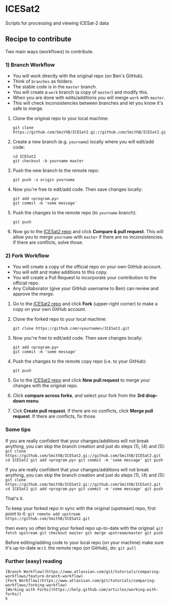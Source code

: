 # ICESat2
Scripts for processing and viewing ICESat-2 data

## Recipe to contribute

Two main ways (workflows) to contribute.


### 1) Branch Workflow

- You will work directly with the original repo (on Ben's GitHub).
- Think of `branches` as folders.  
- The stable code is in the `master` branch.
- You will create a `work` branch (a copy of `master`) and modify this.
- When you are done with edits/additions you will merge `work` with `master`.
- This will check inconsistencies between branches and let you know it's safe to merge.

1) Clone the original repo to your local machine:
    ```
    git clone https://github.com/SmithB/ICESat2.gi://github.com/SmithB/ICESat2.git
    ```

2) Create a new branch (e.g. `yourname`) locally where you will edit/add code:
    ```
    cd ICESat2
    git checkout -b yourname master
    ```

3) Push the new branch to the remote repo:
    ```
    git push -u origin yourname
    ```

4) Now you're free to edit/add code. Then save changes locally:
    ```
    git add <program.py>
    git commit -m 'some message'
    ```

5) Push the changes to the remote repo (to `yourname` branch):
    ```
    git push
    ```

6) Now go to the [ICESat2 repo](https://github.com/SmithB/ICESat2) and click **Compare & pull request**. This will allow you to merge `yourname` with `master` if there are no inconsistencies. If there are conflicts, solve those.


### 2) Fork Workflow

- You will create a copy of the official repo on your own GitHub account.
- You will edit and make additions to this copy.
- You will create a Pull Request to incorporate your contribution to the official repo.
- Any Collaborator (give your GitHub username to Ben) can review and approve the merge.

1) Go to the [ICESat2 repo](https://github.com/SmithB/ICESat2) and click **Fork** (upper-right corner) to make a copy on your own GitHub account.

2) Clone the forked repo to your local machine:
    ```
    git clone https://github.com/<yourname>/ICESat2.git
    ```

3) Now you're free to edit/add code. Then save changes locally:
    ```
    git add <program.py>
    git commit -m 'some message'
    ```

4) Push the changes to the remote copy repo (i.e. to your GitHub):
    ```
    git push
    ```

5) Go to the [ICESat2 repo](https://github.com/SmithB/ICESat2) and click **New pull request** to merge your changes with the original repo.

6) Click **compare across forks**, and select your fork from the **3rd drop-down menu**.

7) Cick **Create pull request**. If there are no conflicts, click **Merge pull request**. If there are conflicts, fix those.



### Some tips

If you are really confident that your changes/additions will not break anything, you can skip the branch creation and just do steps (1), (4) and (5): 
    ```
    git clone https://github.com/SmithB/ICESat2.gi://github.com/SmithB/ICESat2.git
    cd ICESat2
    git add <program.py>
    git commit -m 'some message'
    git push
    ```

If you are really confident that your changes/additions will not break anything, you can skip the branch creation and just do steps (1), (4) and (5): 
    ```
    git clone https://github.com/SmithB/ICESat2.gi://github.com/SmithB/ICESat2.git
    cd ICESat2
    git add <program.py>
    git commit -m 'some message'
    git push
    ```

That's it.

To keep your forked repo in sync with the original (upstream) repo, first point to it:
    ```
    git remote add upstream https://github.com/SmithB/ICESat2.git
    ```

then every so often bring your forked repo up-to-date with the original: 
    ```
    git fetch upstream
    git checkout master
    git merge upstream/master
    git push
    ```

Before editing/adding code to your local repo (on your machine) make sure it's up-to-date w.r.t. the remote repo (on GitHub), do:
    ```
    git pull
    ```


### Further (easy) reading

    [Branch Workflow](https://www.atlassian.com/git/tutorials/comparing-workflows/feature-branch-workflow)
    [Fork Workflow](https://www.atlassian.com/git/tutorials/comparing-workflows/forking-workflow)
    [Working with Forks](https://help.github.com/articles/working-with-forks/)
    k



